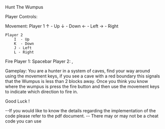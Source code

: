 Hunt The Wumpus 

Player Controls:

Movement:
	Player 1
		↑  - Up
		↓  - Down
		← - Left 
		→ - Right
	
	Player 2
		I  - Up
		K  - Down
		J - Left 
		L - Right
Fire
	Player 1: Spacebar 
	Player 2: , 

Gameplay:
	You are a hunter in a system of caves, find your way around using the movement keys, if you see a cave with a red boundary
this signals that the Wumpus is less than 2 blocks away. Once you think you know where the wumpus is press the fire button and then 
use the movement keys to indicate which direction to fire in.

Good Luck ! 

--If you would like to know the details regarding the implementation of the code please refer to the pdf document.
	-- There may or may not be a cheat code you can use
